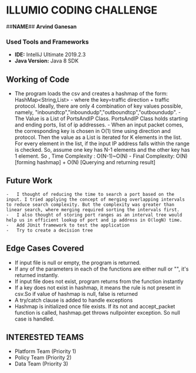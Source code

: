  # ILLUMIO CODING CHALLENGE

##**NAME**##
**Arvind Ganesan**


  
### Used Tools and Frameworks
 - **IDE:** IntelliJ Ultimate 2019.2.3
 - **Java Version:** Java 8 SDK
   
## Working of Code
   - The program loads the csv and creates a hashmap of the form:                       HashMap<String,List<PortsAndIP>>
    - where the key=traffic direction + traffic protocol. Ideally, there are only 4 combination of key values possible, namely, "inboundtcp","inboundudp","outboundtcp","outboundudp". 
    - The Value is a List of PortsAndIP Class. PortsAndIP Class holds starting and ending ports, list of ip addresses.
    - When an input packet comes, the corresponding key is chosen in O(1) time using direction and protocol. Then the value as a List is iterated for K elements in the list. For every element in the list, if the input IP address falls within the range is checked. So, assume one key has N-1 elements and the other key has 1 element. So , Time Complexity : O(N-1)~O(N)
    - Final Complexity: O(N) [forming hashmap] + O(N) [Querying and returning result]



## Future Work
    -   I thought of reducing the time to search a port based on the input. I tried applying the concept of merging overlapping intervals to reduce search complexity. But the complexity was greater than linear search, where merging required sorting the intervals first.
    -   I also thought of storing port ranges as an interval tree would help us in efficient lookup of port and ip address in O(logN) time.
    -   Add JUnit framework to test the application
    -   Try to create a decision tree
    
## Edge Cases Covered
-   If input file is null or empty, the program is returned.
-   If any of the parameters in each of the functions are either null or "", it's returned instantly.
-   If input file does not exist, program returns from the function instantly
-   If a key does not exist in hashmap, it means the rule is not present in         csv.So if value of hashmap is null, false is returned
-   A try/catch clause is added to handle exceptions
-   Hashmap is initialized once file exists. If its not and accept_packet function is       called, hashmap.get throws nullpointer exception. So null case is handled.


## INTERESTED TEAMS
-   Platform Team (Priority 1) 
-   Policy Team (Priority 2)
-   Data Team (Priority 3)

    



